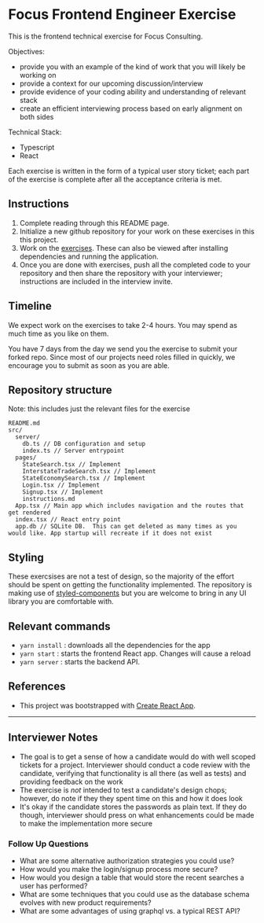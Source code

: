 # Focus Frontend Engineer Exercise

This is the frontend technical exercise for Focus Consulting.

Objectives:

-   provide you with an example of the kind of work that you will likely be working on
-   provide a context for our upcoming discussion/interview
-   provide evidence of your coding ability and understanding of relevant stack
-   create an efficient interviewing process based on early alignment on both sides

Technical Stack:

-   Typescript
-   React

Each exercise is written in the form of a typical user story ticket; each part of the exercise is complete after all the acceptance criteria is met.

## Instructions

1. Complete reading through this README page.
2. Initialize a new github repository for your work on these exercises in this this project.
3. Work on the [exercises](./src/pages/instructions.md). These can also be viewed after installing dependencies and running the application.
4. Once you are done with exercises, push all the completed code to your repository and then share the repository with your interviewer; instructions are included in the interview invite.

## Timeline

We expect work on the exercises to take 2-4 hours. You may spend as much time as you like on them.

You have 7 days from the day we send you the exercise to submit your forked repo. Since most of our projects need roles filled in quickly, we encourage you to submit as soon as you are able.

## Repository structure

Note: this includes just the relevant files for the exercise

```
README.md
src/
  server/
    db.ts // DB configuration and setup
    index.ts // Server entrypoint
  pages/
    StateSearch.tsx // Implement
    InterstateTradeSearch.tsx // Implement
    StateEconomySearch.tsx // Implement
    Login.tsx // Implement
    Signup.tsx // Implement
    instructions.md
  App.tsx // Main app which includes navigation and the routes that get rendered
  index.tsx // React entry point
  app.db // SQLite DB.  This can get deleted as many times as you would like. App startup will recreate if it does not exist
```

## Styling

These exercsises are not a test of design, so the majority of the effort should be spent on getting the functionality implemented. The repository is making use of [styled-components](https://styled-components.com/) but you are welcome to bring in any UI library you are comfortable with.

## Relevant commands

-   `yarn install` : downloads all the dependencies for the app
-   `yarn start` : starts the frontend React app. Changes will cause a reload
-   `yarn server` : starts the backend API.

## References

-   This project was bootstrapped with [Create React App](https://github.com/facebook/create-react-app).

---

## Interviewer Notes

-   The goal is to get a sense of how a candidate would do with well scoped tickets for a project. Interviewer should conduct a code review with the candidate, verifying that functionality is all there (as well as tests) and providing feedback on the work
-   The exercise is _not_ intended to test a candidate's design chops; however, do note if they they spent time on this and how it does look
-   It's okay if the candidate stores the passwords as plain text. If they do though, interviewer should press on what enhancements could be made to make the implementation more secure

### Follow Up Questions

-   What are some alternative authorization strategies you could use?
-   How would you make the login/signup process more secure?
-   How would you design a table that would store the recent searches a user has performed?
-   What are some techniques that you could use as the database schema evolves with new product requirements?
-   What are some advantages of using graphql vs. a typical REST API?
